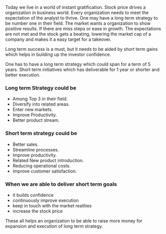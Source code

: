 Today we live in a world of instant gratification. Stock price drives a organization in business world. Every organization needs to meet the expectation of the analyst to thrive. One may have a long term strategy to be number one in their field. The market wants a organization to show positive results. If there are miss steps or ease in growth. The expectations are not met and the stock gets a beating, lowering the market cap of a company and makes it a easy target for a takeover.

Long term success is a must, but it needs to be aided by short term gains which helps in building up the investor confidence.

One has to have a long term strategy which could span for a term of 5 years. Short term initiatives which has deliverable for 1 year  or shorter and better execution.

### Long term Strategy could be
* Among Top 3 in their field.
* Diversify into related areas.
* Enter new markets.
* Improve Productivity.
* Better product stream.

### Short term strategy could be
* Better sales.
* Streamline processes.
* Improve productivity.
* Related New product introduction.
* Reducing operational costs.
* Improve customer satisfaction.
  
### When we are able to deliver short term goals 
* it builds confidence
* continuously improve execution
* keep in touch with the market realities
* increase the stock price

These all helps an organization to be able to raise more money for expansion and execution of long term strategy.
